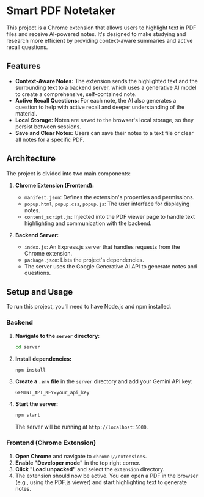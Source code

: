 # Smart PDF Notetaker

This project is a Chrome extension that allows users to highlight text in PDF files and receive AI-powered notes. It's designed to make studying and research more efficient by providing context-aware summaries and active recall questions.

## Features

*   **Context-Aware Notes:** The extension sends the highlighted text and the surrounding text to a backend server, which uses a generative AI model to create a comprehensive, self-contained note.
*   **Active Recall Questions:** For each note, the AI also generates a question to help with active recall and deeper understanding of the material.
*   **Local Storage:** Notes are saved to the browser's local storage, so they persist between sessions.
*   **Save and Clear Notes:** Users can save their notes to a text file or clear all notes for a specific PDF.

## Architecture

The project is divided into two main components:

1.  **Chrome Extension (Frontend):**
    *   `manifest.json`: Defines the extension's properties and permissions.
    *   `popup.html`, `popup.css`, `popup.js`: The user interface for displaying notes.
    *   `content_script.js`: Injected into the PDF viewer page to handle text highlighting and communication with the backend.

2.  **Backend Server:**
    *   `index.js`: An Express.js server that handles requests from the Chrome extension.
    *   `package.json`: Lists the project's dependencies.
    *   The server uses the Google Generative AI API to generate notes and questions.

## Setup and Usage

To run this project, you'll need to have Node.js and npm installed.

### Backend

1.  **Navigate to the `server` directory:**
    ```bash
    cd server
    ```

2.  **Install dependencies:**
    ```bash
    npm install
    ```

3.  **Create a `.env` file** in the `server` directory and add your Gemini API key:
    ```
    GEMINI_API_KEY=your_api_key
    ```

4.  **Start the server:**
    ```bash
    npm start
    ```
    The server will be running at `http://localhost:5000`.

### Frontend (Chrome Extension)

1.  **Open Chrome** and navigate to `chrome://extensions`.
2.  **Enable "Developer mode"** in the top right corner.
3.  **Click "Load unpacked"** and select the `extension` directory.
4.  The extension should now be active. You can open a PDF in the browser (e.g., using the PDF.js viewer) and start highlighting text to generate notes.
